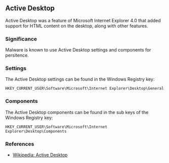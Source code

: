 ## Active Desktop

Active Desktop was a feature of Microsoft Internet Explorer 4.0 that added
support for HTML content on the desktop, along with other features.

### Significance

Malware is known to use Active Desktop settings and components for persitence.

### Settings

The Active Desktop settings can be found in the Windows Registry key:

```
HKEY_CURRENT_USER\Software\Microsoft\Internet Explorer\Desktop\General
```

### Components

The Active Desktop components can be found in the sub keys of the Windows
Registry key:

```
HKEY_CURRENT_USER\Software\Microsoft\Internet Explorer\Desktop\Components
```

### References

* [Wikipedia: Active Desktop](https://en.wikipedia.org/wiki/Active_Desktop)
